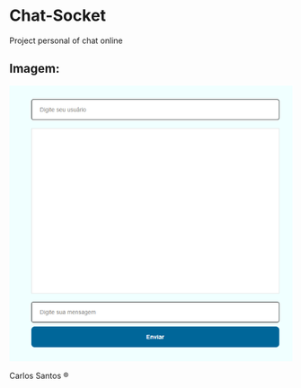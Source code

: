 # Chat-Socket

<p>Project personal of chat online</p>

## Imagem:
<img src="./doc/Screenshot_7.png" alt="Chat"/>

<span>Carlos Santos &reg;</span>
